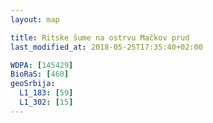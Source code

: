 ```yaml
---
layout: map

title: Ritske šume na ostrvu Mačkov prud
last_modified_at: 2018-05-25T17:35:40+02:00

WDPA: [145429]
BioRaS: [460]
geoSrbija:
  L1_183: [59]
  L1_302: [15]
---
```

